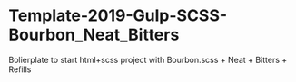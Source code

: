 # Template-2019-Gulp-SCSS-Bourbon_Neat_Bitters
Bolierplate to start html+scss project with Bourbon.scss + Neat + Bitters + Refills

